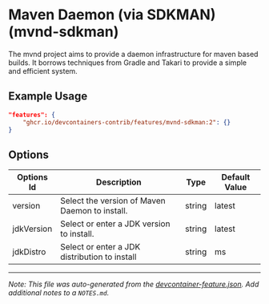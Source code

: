 
# Maven Daemon (via SDKMAN) (mvnd-sdkman)

The mvnd project aims to provide a daemon infrastructure for maven based builds.
It borrows techniques from Gradle and Takari to provide a simple and efficient
system.

## Example Usage

```json
"features": {
    "ghcr.io/devcontainers-contrib/features/mvnd-sdkman:2": {}
}
```

## Options

| Options Id | Description | Type | Default Value |
|-----|-----|-----|-----|
| version | Select the version of Maven Daemon to install. | string | latest |
| jdkVersion | Select or enter a JDK version to install. | string | latest |
| jdkDistro | Select or enter a JDK distribution to install | string | ms |



---

_Note: This file was auto-generated from the [devcontainer-feature.json](https://github.com/devcontainers-contrib/features/blob/main/src/mvnd-sdkman/devcontainer-feature.json).  Add additional notes to a `NOTES.md`._
